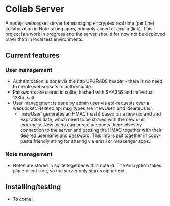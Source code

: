 # Collab Server
A nodejs websocket server for managing encrypted real time (per line) collaboration in Note taking apps, primarily aimed at Joplin (link). This project is a work in progress and the server should for now not be deployed other than in local test environments.

## Current features  

### User management
- Authentication is done via the http UPGRADE header - there is no need to create websockets to authenticate.  
- Passwords are stored in sqlite, hashed with SHA256 and individual 128bit salt. 
- User management is done by admin user via api-requests over a websocket. Related api msg types are 'newUser' and 'deleteUser'. 
	- 'newUser' generates an HMAC (hash) based on a new uid and and expiration date, which need to be shared with the new user externally. New users can create accounts themselves by connection to the server and passing the HMAC together with their desired username and password. This info is put together in copy-paste friendly string for sharing via email or messenger apps. 

### Note management
- Notes are stored in sqlite together with a note id. The encryption takes place client side, so the server only stores ciphertext. 

## Installing/testing
- To come.. 

